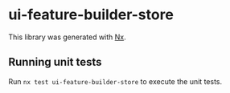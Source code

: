 # ui-feature-builder-store

This library was generated with [Nx](https://nx.dev).

## Running unit tests

Run `nx test ui-feature-builder-store` to execute the unit tests.
